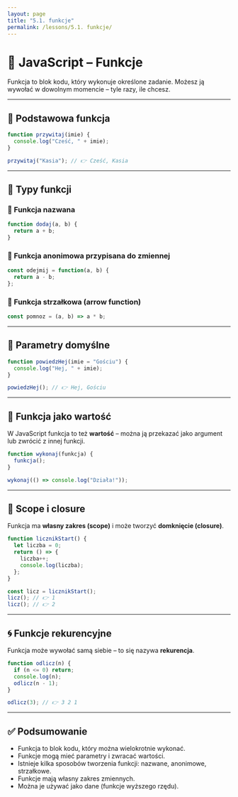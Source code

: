 ```yaml
---
layout: page
title: "5.1. funkcje"
permalink: /lessons/5.1. funkcje/
---
```


# 🧩 JavaScript – Funkcje

Funkcja to blok kodu, który wykonuje określone zadanie. Możesz ją wywołać w dowolnym momencie – tyle razy, ile chcesz.

---

## 📌 Podstawowa funkcja

```js
function przywitaj(imie) {
  console.log("Cześć, " + imie);
}

przywitaj("Kasia"); // 👉 Cześć, Kasia
```

---

## 🧠 Typy funkcji

### 🔹 Funkcja nazwana

```js
function dodaj(a, b) {
  return a + b;
}
```

### 🔹 Funkcja anonimowa przypisana do zmiennej

```js
const odejmij = function(a, b) {
  return a - b;
};
```

### 🔹 Funkcja strzałkowa (arrow function)

```js
const pomnoz = (a, b) => a * b;
```

---

## 🔁 Parametry domyślne

```js
function powiedzHej(imie = "Gościu") {
  console.log("Hej, " + imie);
}

powiedzHej(); // 👉 Hej, Gościu
```

---

## 🧳 Funkcja jako wartość

W JavaScript funkcja to też **wartość** – można ją przekazać jako argument lub zwrócić z innej funkcji.

```js
function wykonaj(funkcja) {
  funkcja();
}

wykonaj(() => console.log("Działa!"));
```

---

## 🧠 Scope i closure

Funkcja ma **własny zakres (scope)** i może tworzyć **domknięcie (closure)**.

```js
function licznikStart() {
  let liczba = 0;
  return () => {
    liczba++;
    console.log(liczba);
  };
}

const licz = licznikStart();
licz(); // 👉 1
licz(); // 👉 2
```

---

## 🌀 Funkcje rekurencyjne

Funkcja może wywołać samą siebie – to się nazywa **rekurencja**.

```js
function odlicz(n) {
  if (n <= 0) return;
  console.log(n);
  odlicz(n - 1);
}

odlicz(3); // 👉 3 2 1
```

---

## ✅ Podsumowanie

- Funkcja to blok kodu, który można wielokrotnie wykonać.
- Funkcje mogą mieć parametry i zwracać wartości.
- Istnieje kilka sposobów tworzenia funkcji: nazwane, anonimowe, strzałkowe.
- Funkcje mają własny zakres zmiennych.
- Można je używać jako dane (funkcje wyższego rzędu).
